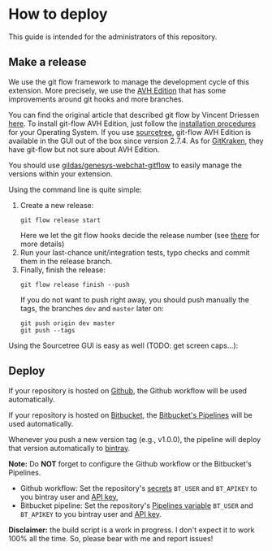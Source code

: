 # How to deploy

This guide is intended for the administrators of this repository.

## Make a release

We use the git flow framework to manage the development cycle of this extension. More precisely, we use the [AVH Edition](https://github.com/petervanderdoes/gitflow-avh) that has some improvements around git hooks and more branches.

You can find the original article that described git flow by Vincent Driessen [here](https://nvie.com/posts/a-successful-git-branching-model). To install git-flow AVH Edition, just follow the [installation procedures](https://github.com/petervanderdoes/gitflow-avh/wiki/Installation) for your Operating System. If you use [sourcetree](https://www.sourcetreeapp.com), git-flow AVH Edition is available in the GUI out of the box since version 2.7.4. As for [GitKraken](https://gitkraken.com), they have git-flow but not sure about AVH Edition.

You should use [gildas/genesys-webchat-gitflow](https://github.com/gildas/genesys-webchat-gitflow) to easily manage the versions within your extension.

Using the command line is quite simple:

1. Create a new release:  
   ```console
   git flow release start
   ```  
   Here we let the git flow hooks decide the release number (see [there](https://github.com/gildas/genesys-webchat-gitflow#usage) for more details)
2. Run your last-chance unit/integration tests, typo checks and commit them in the release branch.
3. Finally, finish the release:  
   ```console
   git flow release finish --push
   ```  
   If you do not want to push right away, you should push manually the tags, the branches `dev` and `master` later on:  
   ```console
   git push origin dev master
   git push --tags
   ```

Using the Sourcetree GUI is easy as well (TODO: get screen caps...):

## Deploy

If your repository is hosted on [Github](https://github.com), the Github workflow will be used automatically.

If your repository is hosted on [Bitbucket](https://bitbucket.org), the [Bitbucket's Pipelines](https://bitbucket.org/product/features/pipelines)  will be used automatically.

Whenever you push a new version tag (e.g., v1.0.0), the pipeline will deploy that version automatically to [bintray](https://bintray.com).

**Note:** Do **NOT** forget to configure the Github workflow or the Bitbucket's Pipelines.
- Github workflow: Set the repository's [secrets](https://help.github.com/en/actions/configuring-and-managing-workflows/creating-and-storing-encrypted-secrets) `BT_USER` and `BT_APIKEY` to you bintray user and [API key](https://www.jfrog.com/confluence/display/BT/Bintray+Security#BintraySecurity-APIKeys),
- Bitbucket pipeline: Set the repository's [Pipelines variable](https://confluence.atlassian.com/bitbucket/variables-in-pipelines-794502608.html#Variablesinpipelines-Repositoryvariables) `BT_USER` and `BT_APIKEY` to you bintray user and [API key](https://www.jfrog.com/confluence/display/BT/Bintray+Security#BintraySecurity-APIKeys).

**Disclaimer:** the build script is a work in progress. I don't expect it to work 100% all the time. So, please bear with me and report issues!
